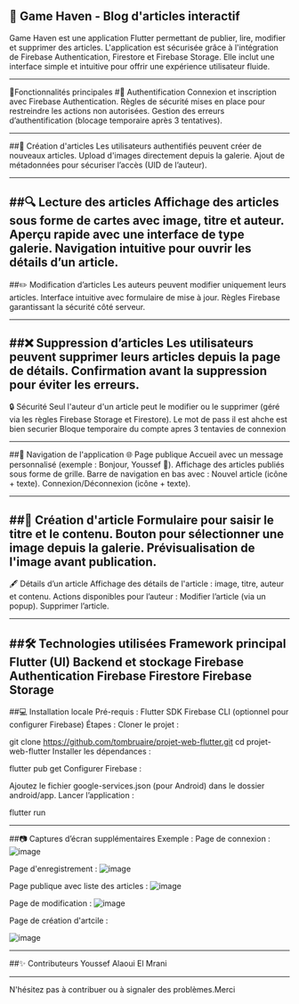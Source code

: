 ## 📱 Game Haven - Blog d'articles interactif

Game Haven est une application Flutter permettant de publier, lire, modifier et supprimer des articles. L'application est sécurisée grâce à l'intégration de Firebase Authentication, Firestore et Firebase Storage. Elle inclut une interface simple et intuitive pour offrir une expérience utilisateur fluide.

--------------------------------------------------------------------------------------------------------------------------------------------------------------------------------------

🚀Fonctionnalités principales
#🔑 Authentification
Connexion et inscription avec Firebase Authentication.
Règles de sécurité mises en place pour restreindre les actions non autorisées.
Gestion des erreurs d’authentification (blocage temporaire après 3 tentatives).

--------------------------------------------------------------------------------------------------------------------------------------------------------------------------------------
##📰 Création d'articles
Les utilisateurs authentifiés peuvent créer de nouveaux articles.
Upload d'images directement depuis la galerie.
Ajout de métadonnées pour sécuriser l’accès (UID de l’auteur).

--------------------------------------------------------------------------------------------------------------------------------------------------------------------------------------
##🔍 Lecture des articles
Affichage des articles sous forme de cartes avec image, titre et auteur.
Aperçu rapide avec une interface de type galerie.
Navigation intuitive pour ouvrir les détails d’un article.
--------------------------------------------------------------------------------------------------------------------------------------------------------------------------------------
##✏️ Modification d’articles
Les auteurs peuvent modifier uniquement leurs articles.
Interface intuitive avec formulaire de mise à jour.
Règles Firebase garantissant la sécurité côté serveur.

--------------------------------------------------------------------------------------------------------------------------------------------------------------------------------------
##❌ Suppression d’articles
Les utilisateurs peuvent supprimer leurs articles depuis la page de détails.
Confirmation avant la suppression pour éviter les erreurs.
--------------------------------------------------------------------------------------------------------------------------------------------------------------------------------------

🔒 Sécurité
Seul l'auteur d'un article peut le modifier ou le supprimer (géré via les règles Firebase Storage et Firestore).
Le mot de pass il est ahche est bien securier
Bloque temporaire du compte apres 3 tentavies de connexion

--------------------------------------------------------------------------------------------------------------------------------------------------------------------------------------
##📱 Navigation de l'application
🌐 Page publique
Accueil avec un message personnalisé (exemple : Bonjour, Youssef 👋).
Affichage des articles publiés sous forme de grille.
Barre de navigation en bas avec :
Nouvel article (icône + texte).
Connexion/Déconnexion (icône + texte).

--------------------------------------------------------------------------------------------------------------------------------------------------------------------------------------
##📝 Création d'article
Formulaire pour saisir le titre et le contenu.
Bouton pour sélectionner une image depuis la galerie.
Prévisualisation de l'image avant publication.
--------------------------------------------------------------------------------------------------------------------------------------------------------------------------------------

🖋️ Détails d’un article
Affichage des détails de l'article : image, titre, auteur et contenu.
Actions disponibles pour l’auteur :
Modifier l’article (via un popup).
Supprimer l’article.

--------------------------------------------------------------------------------------------------------------------------------------------------------------------------------------

##🛠️ Technologies utilisées
Framework principal
Flutter (UI)
Backend et stockage
Firebase Authentication
Firebase Firestore
Firebase Storage
--------------------------------------------------------------------------------------------------------------------------------------------------------------------------------------
##💻 Installation locale
Pré-requis :
Flutter SDK
Firebase CLI (optionnel pour configurer Firebase)
Étapes :
Cloner le projet :


git clone https://github.com/tombruaire/projet-web-flutter.git
cd projet-web-flutter
Installer les dépendances :


flutter pub get
Configurer Firebase :

Ajoutez le fichier google-services.json (pour Android) dans le dossier android/app.
Lancer l’application :


flutter run

--------------------------------------------------------------------------------------------------------------------------------------------------------------------------------------

##📷 Captures d’écran supplémentaires
Exemple :
Page de connexion :
![image](https://github.com/user-attachments/assets/4a4567bf-7f3d-4fab-bf51-ac502d1b433b)

Page d'enregistrement :
![image](https://github.com/user-attachments/assets/f09716c8-6ac6-4dc5-9e4a-081a98845d6f)


Page publique avec liste des articles :
![image](https://github.com/user-attachments/assets/c56badf8-5b16-4a98-9edd-ad54737fd849)

Page de modification : 
![image](https://github.com/user-attachments/assets/902079d0-699c-458b-9dba-867692e49d1a)


Page de création d'artcile : 

![image](https://github.com/user-attachments/assets/b36e61f1-5de3-490a-96f3-5b81e25f6211)

--------------------------------------------------------------------------------------------------------------------------------------------------------------------------------------

##✨ Contributeurs
Youssef Alaoui El Mrani 

--------------------------------------------------------------------------------------------------------------------------------------------------------------------------------------

N'hésitez pas à contribuer ou à signaler des problèmes.Merci


